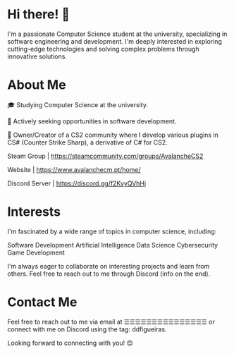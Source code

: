 # Hi there! 👋
I'm a passionate Computer Science student at the university, specializing in software engineering and development. I'm deeply interested in exploring cutting-edge technologies and solving complex problems through innovative solutions.

# About Me

🎓 Studying Computer Science at the university.

💼 Actively seeking opportunities in software development.

🌟 Owner/Creator of a CS2 community where I develop various plugins in CS# (Counter Strike Sharp), a derivative of C# for CS2. 

Steam Group | https://steamcommunity.com/groups/AvalancheCS2

Website | https://www.avalanchecm.pt/home/

Discord Server | https://discord.gg/f2KvyQVhHj

# Interests
I'm fascinated by a wide range of topics in computer science, including:

Software Development
Artificial Intelligence
Data Science
Cybersecurity
Game Development

I'm always eager to collaborate on interesting projects and learn from others. Feel free to reach out to me through Discord (info on the end).

# Contact Me
Feel free to reach out to me via email at ☰☰☰☰☰☰☰☰☰☰☰☰☰☰☰ or connect with me on Discord using the tag: ddfigueiras.

Looking forward to connecting with you! 😊
